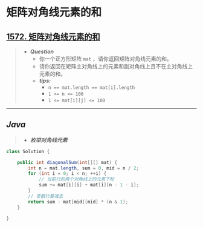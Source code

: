 # 矩阵对角线元素的和

## [1572. 矩阵对角线元素的和](https://leetcode.cn/problems/matrix-diagonal-sum/)

> - ***Question***
>   - 你一个正方形矩阵 `mat` ，请你返回矩阵对角线元素的和。
>   - 请你返回在矩阵主对角线上的元素和副对角线上且不在主对角线上元素的和。
>   - ***tips:***
>     - `n == mat.length == mat[i].length`
>     - `1 <= n <= 100`
>     - `1 <= mat[i][j] <= 100`

---

## *Java*

> - ***枚举对角线元素***

```java
class Solution {

    public int diagonalSum(int[][] mat) {
        int n = mat.length, sum = 0, mid = n / 2;
        for (int i = 0; i < n; ++i) {
            // 当前行的两个对角线上的元素下标
            sum += mat[i][i] + mat[i][n - 1 - i];
        }
        // 奇数行要减去
        return sum - mat[mid][mid] * (n & 1);
    }

}
```
